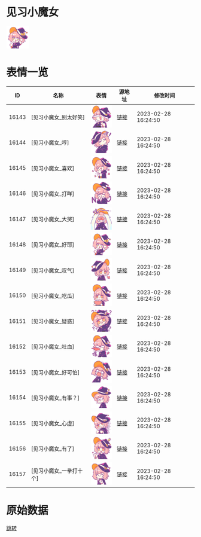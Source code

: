 # 见习小魔女

<img src="./cover.png" height="60" alt="cover" />

# 表情一览

|ID|名称|表情|源地址|修改时间|
|----|----|----|----|----|
|16143|[见习小魔女_别太好笑]|<img src="./pic/016143_%5B见习小魔女_别太好笑%5D.png" height="60" alt="别太好笑"/>|[链接](https://i0.hdslb.com/bfs/garb/d6f008fe3e08aff6dfe3aa42aa10cbb7d0616220.png)|2023-02-28 16:24:50|
|16144|[见习小魔女_哼]|<img src="./pic/016144_%5B见习小魔女_哼%5D.png" height="60" alt="哼"/>|[链接](https://i0.hdslb.com/bfs/garb/b3376d825a06e859d848270cb683a6b0c50eca04.png)|2023-02-28 16:24:50|
|16145|[见习小魔女_喜欢]|<img src="./pic/016145_%5B见习小魔女_喜欢%5D.png" height="60" alt="喜欢"/>|[链接](https://i0.hdslb.com/bfs/garb/238c1c3da66b3891ddef1e045a0a616407f9787e.png)|2023-02-28 16:24:50|
|16146|[见习小魔女_打咩]|<img src="./pic/016146_%5B见习小魔女_打咩%5D.png" height="60" alt="打咩"/>|[链接](https://i0.hdslb.com/bfs/garb/b0589d24d455bf19b77665179bd9fd089f957b04.png)|2023-02-28 16:24:50|
|16147|[见习小魔女_大哭]|<img src="./pic/016147_%5B见习小魔女_大哭%5D.png" height="60" alt="大哭"/>|[链接](https://i0.hdslb.com/bfs/garb/5f681c14b00b26eb22c76422a694055d08914740.png)|2023-02-28 16:24:50|
|16148|[见习小魔女_好耶]|<img src="./pic/016148_%5B见习小魔女_好耶%5D.png" height="60" alt="好耶"/>|[链接](https://i0.hdslb.com/bfs/garb/0b0e646a64c8c856a0ba2857c309110fc2941e38.png)|2023-02-28 16:24:50|
|16149|[见习小魔女_叹气]|<img src="./pic/016149_%5B见习小魔女_叹气%5D.png" height="60" alt="叹气"/>|[链接](https://i0.hdslb.com/bfs/garb/47034149017a19c5cad980dabbb4490d1b14f552.png)|2023-02-28 16:24:50|
|16150|[见习小魔女_吃瓜]|<img src="./pic/016150_%5B见习小魔女_吃瓜%5D.png" height="60" alt="吃瓜"/>|[链接](https://i0.hdslb.com/bfs/garb/e09378a9fb7c272df6842b53182aa10245044c88.png)|2023-02-28 16:24:50|
|16151|[见习小魔女_疑惑]|<img src="./pic/016151_%5B见习小魔女_疑惑%5D.png" height="60" alt="疑惑"/>|[链接](https://i0.hdslb.com/bfs/garb/f3ba5808c7c3584368221c65747de7050847ac16.png)|2023-02-28 16:24:50|
|16152|[见习小魔女_吐血]|<img src="./pic/016152_%5B见习小魔女_吐血%5D.png" height="60" alt="吐血"/>|[链接](https://i0.hdslb.com/bfs/garb/c6f18dc6e24ffeac68cabe331f33863b264cab42.png)|2023-02-28 16:24:50|
|16153|[见习小魔女_好可怕]|<img src="./pic/016153_%5B见习小魔女_好可怕%5D.png" height="60" alt="好可怕"/>|[链接](https://i0.hdslb.com/bfs/garb/afe58db5c4becc9006e5f63023c69edad1973bde.png)|2023-02-28 16:24:50|
|16154|[见习小魔女_有事？]|<img src="./pic/016154_%5B见习小魔女_有事？%5D.png" height="60" alt="有事？"/>|[链接](https://i0.hdslb.com/bfs/garb/c1c57f7b4ab3bd6c6083400ee132a24d8067d769.png)|2023-02-28 16:24:50|
|16155|[见习小魔女_心虚]|<img src="./pic/016155_%5B见习小魔女_心虚%5D.png" height="60" alt="心虚"/>|[链接](https://i0.hdslb.com/bfs/garb/ca057828882e061cc5369f32d44918d11cf435d7.png)|2023-02-28 16:24:50|
|16156|[见习小魔女_有了]|<img src="./pic/016156_%5B见习小魔女_有了%5D.png" height="60" alt="有了"/>|[链接](https://i0.hdslb.com/bfs/garb/c418140d701f78aad847089c332c91366c48bf1c.png)|2023-02-28 16:24:50|
|16157|[见习小魔女_一拳打十个]|<img src="./pic/016157_%5B见习小魔女_一拳打十个%5D.png" height="60" alt="一拳打十个"/>|[链接](https://i0.hdslb.com/bfs/garb/64964a235e9a529adf3ba55d167a94fa7e521a38.png)|2023-02-28 16:24:50|

# 原始数据

[跳转](./raw.json)

